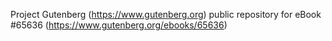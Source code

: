 Project Gutenberg (https://www.gutenberg.org) public repository for
eBook #65636 (https://www.gutenberg.org/ebooks/65636)
